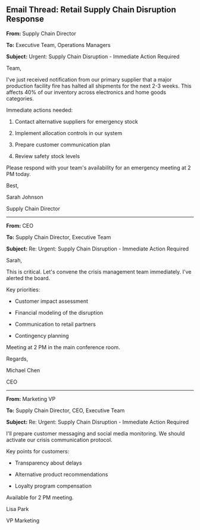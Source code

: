 ## Email Thread: Retail Supply Chain Disruption Response

**From:** Supply Chain Director

**To:** Executive Team, Operations Managers

**Subject:** Urgent: Supply Chain Disruption - Immediate Action Required

Team,

I've just received notification from our primary supplier that a major production facility fire has halted all shipments for the next 2-3 weeks. This affects 40% of our inventory across electronics and home goods categories.

Immediate actions needed:

1. Contact alternative suppliers for emergency stock

2. Implement allocation controls in our system

3. Prepare customer communication plan

4. Review safety stock levels

Please respond with your team's availability for an emergency meeting at 2 PM today.

Best,

Sarah Johnson

Supply Chain Director

---

**From:** CEO

**To:** Supply Chain Director, Executive Team

**Subject:** Re: Urgent: Supply Chain Disruption - Immediate Action Required

Sarah,

This is critical. Let's convene the crisis management team immediately. I've alerted the board.

Key priorities:

- Customer impact assessment

- Financial modeling of the disruption

- Communication to retail partners

- Contingency planning

Meeting at 2 PM in the main conference room.

Regards,

Michael Chen

CEO

---

**From:** Marketing VP

**To:** Supply Chain Director, CEO, Executive Team

**Subject:** Re: Urgent: Supply Chain Disruption - Immediate Action Required

I'll prepare customer messaging and social media monitoring. We should activate our crisis communication protocol.

Key points for customers:

- Transparency about delays

- Alternative product recommendations

- Loyalty program compensation

Available for 2 PM meeting.

Lisa Park

VP Marketing
